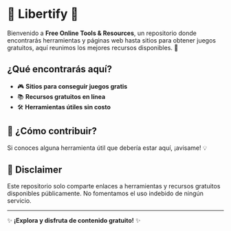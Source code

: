# 🌟 Libertify 🌟

Bienvenido a **Free Online Tools & Resources**, un repositorio donde encontrarás herramientas y páginas web hasta sitios para obtener juegos gratuitos, aquí reunimos los mejores recursos disponibles. 🎉

##  ¿Qué encontrarás aquí?
- 🎮 **Sitios para conseguir juegos gratis**
- 📚 **Recursos gratuitos en línea**
- 🛠️ **Herramientas útiles sin costo**

## 📌 ¿Cómo contribuir?
Si conoces alguna herramienta útil que debería estar aquí, ¡avisame! 💡

## 📜 Disclaimer
Este repositorio solo comparte enlaces a herramientas y recursos gratuitos disponibles públicamente. No fomentamos el uso indebido de ningún servicio.

---
✨ **¡Explora y disfruta de contenido gratuito!** ✨
